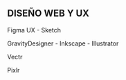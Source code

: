 ## DISEÑO WEB Y UX 

Figma UX - Sketch

GravityDesigner - Inkscape - Illustrator

Vectr

Pixlr







